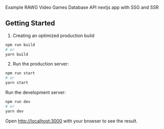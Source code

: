 Example RAWG Video Games Database API nextjs app with SSG and SSR

## Getting Started

1. Creating an optimized production build

```bash
npm run build
# or
yarn build
```

2. Run the production server:

```bash
npm run start
# or
yarn start
```

Run the development server:

```bash
npm run dev
# or
yarn dev
```

Open [http://localhost:3000](http://localhost:3000) with your browser to see the result.
